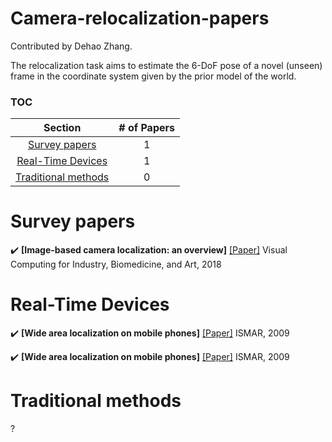 # Camera-relocalization-papers

Contributed by Dehao Zhang.

The relocalization task aims to estimate the 6-DoF pose of a novel (unseen) frame in the coordinate system given by the prior model of the world. 



### TOC

| Section | # of Papers |
|:---:|:---:|
|[Survey papers](#Surveys) | 1|
|[Real-Time Devices](#realtime) | 1|
| [Traditional methods](#traditional) | 0 |


<h1 id="Surveys">Survey papers</h1>


:heavy_check_mark: **[Image-based camera localization: an overview]** [[Paper]](https://arxiv.org/abs/1610.03660)  Visual Computing for Industry, Biomedicine, and Art, 2018


<h1 id="realtime">Real-Time Devices</h1>


:heavy_check_mark: **[Wide area localization on mobile phones]** [[Paper]](https://arbook.icg.tugraz.at/schmalstieg/Schmalstieg_162.pdf)  ISMAR, 2009

:heavy_check_mark: **[Wide area localization on mobile phones]** [[Paper]](https://arbook.icg.tugraz.at/schmalstieg/Schmalstieg_162.pdf)  ISMAR, 2009

<h1 id="traditional">Traditional methods</h1>?

